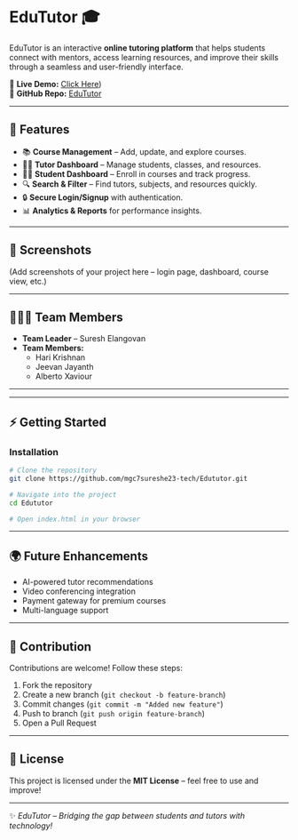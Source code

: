 # EduTutor 🎓

EduTutor is an interactive **online tutoring platform** that helps students connect with mentors, access learning resources, and improve their skills through a seamless and user-friendly interface.  

🔗 **Live Demo:** [Click Here](https://4fed0a39ea83af04dc.gradio.live/))  
📂 **GitHub Repo:** [EduTutor](https://github.com/mgc7sureshe23-tech/Edututor.git)  

---

## 🚀 Features  
- 📚 **Course Management** – Add, update, and explore courses.  
- 👩‍🏫 **Tutor Dashboard** – Manage students, classes, and resources.  
- 👨‍🎓 **Student Dashboard** – Enroll in courses and track progress.  
- 🔍 **Search & Filter** – Find tutors, subjects, and resources quickly.  
- 🔒 **Secure Login/Signup** with authentication.  
- 📊 **Analytics & Reports** for performance insights.   

---

## 📸 Screenshots  
(Add screenshots of your project here – login page, dashboard, course view, etc.)  

---

## 👨‍👩‍👦 Team Members  

- **Team Leader** – Suresh Elangovan  
- **Team Members:**  
  - Hari Krishnan  
  - Jeevan Jayanth  
  - Alberto Xaviour  

---

---

## ⚡ Getting Started  

### Installation  
```bash
# Clone the repository
git clone https://github.com/mgc7sureshe23-tech/Edututor.git

# Navigate into the project
cd Edututor

# Open index.html in your browser
```

---

## 🌍 Future Enhancements  
- AI-powered tutor recommendations  
- Video conferencing integration  
- Payment gateway for premium courses  
- Multi-language support  

---

## 🤝 Contribution  
Contributions are welcome! Follow these steps:  
1. Fork the repository  
2. Create a new branch (`git checkout -b feature-branch`)  
3. Commit changes (`git commit -m "Added new feature"`)  
4. Push to branch (`git push origin feature-branch`)  
5. Open a Pull Request  

---

## 📜 License  
This project is licensed under the **MIT License** – feel free to use and improve!  

---

✨ *EduTutor – Bridging the gap between students and tutors with technology!*  
